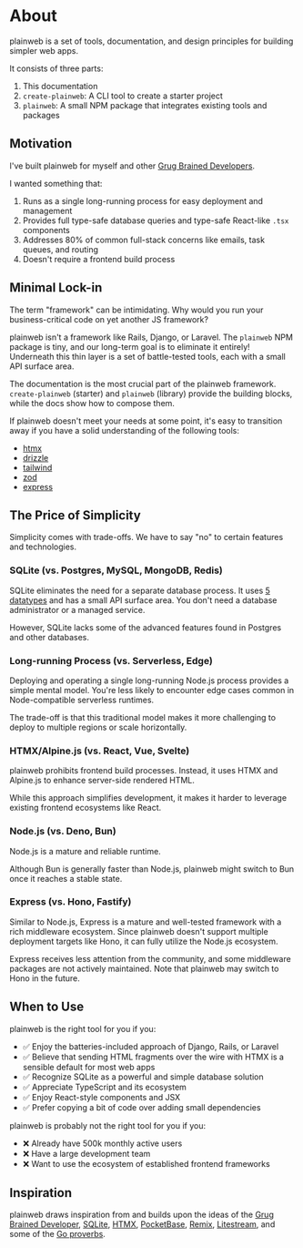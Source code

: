 # About

plainweb is a set of tools, documentation, and design principles for building simpler web apps.

It consists of three parts:

1. This documentation
2. `create-plainweb`: A CLI tool to create a starter project
3. `plainweb`: A small NPM package that integrates existing tools and packages

## Motivation

I've built plainweb for myself and other [Grug Brained Developers](https://grugbrain.dev/).

I wanted something that:

1. Runs as a single long-running process for easy deployment and management
2. Provides full type-safe database queries and type-safe React-like `.tsx` components
3. Addresses 80% of common full-stack concerns like emails, task queues, and routing
4. Doesn't require a frontend build process

## Minimal Lock-in

The term "framework" can be intimidating. Why would you run your business-critical code on yet another JS framework?

plainweb isn't a framework like Rails, Django, or Laravel. The `plainweb` NPM package is tiny, and our long-term goal is to eliminate it entirely! Underneath this thin layer is a set of battle-tested tools, each with a small API surface area.

The documentation is the most crucial part of the plainweb framework. `create-plainweb` (starter) and `plainweb` (library) provide the building blocks, while the docs show how to compose them.

If plainweb doesn't meet your needs at some point, it's easy to transition away if you have a solid understanding of the following tools:

- [htmx](https://htmx.org/)
- [drizzle](https://orm.drizzle.team/docs/get-started-sqlite)
- [tailwind](https://tailwindcss.com/docs/utility-first)
- [zod](https://zod.dev/)
- [express](https://expressjs.com/en/guide/routing.html)

## The Price of Simplicity

Simplicity comes with trade-offs. We have to say "no" to certain features and technologies.

### SQLite (vs. Postgres, MySQL, MongoDB, Redis)

SQLite eliminates the need for a separate database process. It uses [5 datatypes](https://www.sqlite.org/datatype3.html) and has a small API surface area. You don't need a database administrator or a managed service.

However, SQLite lacks some of the advanced features found in Postgres and other databases.

### Long-running Process (vs. Serverless, Edge)

Deploying and operating a single long-running Node.js process provides a simple mental model. You're less likely to encounter edge cases common in Node-compatible serverless runtimes.

The trade-off is that this traditional model makes it more challenging to deploy to multiple regions or scale horizontally.

### HTMX/Alpine.js (vs. React, Vue, Svelte)

plainweb prohibits frontend build processes. Instead, it uses HTMX and Alpine.js to enhance server-side rendered HTML.

While this approach simplifies development, it makes it harder to leverage existing frontend ecosystems like React.

### Node.js (vs. Deno, Bun)

Node.js is a mature and reliable runtime.

Although Bun is generally faster than Node.js, plainweb might switch to Bun once it reaches a stable state.

### Express (vs. Hono, Fastify)

Similar to Node.js, Express is a mature and well-tested framework with a rich middleware ecosystem. Since plainweb doesn't support multiple deployment targets like Hono, it can fully utilize the Node.js ecosystem.

Express receives less attention from the community, and some middleware packages are not actively maintained. Note that plainweb may switch to Hono in the future.

## When to Use

plainweb is the right tool for you if you:

- ✅ Enjoy the batteries-included approach of Django, Rails, or Laravel
- ✅ Believe that sending HTML fragments over the wire with HTMX is a sensible default for most web apps
- ✅ Recognize SQLite as a powerful and simple database solution
- ✅ Appreciate TypeScript and its ecosystem
- ✅ Enjoy React-style components and JSX
- ✅ Prefer copying a bit of code over adding small dependencies

plainweb is probably not the right tool for you if you:

- ❌ Already have 500k monthly active users
- ❌ Have a large development team
- ❌ Want to use the ecosystem of established frontend frameworks

## Inspiration

plainweb draws inspiration from and builds upon the ideas of the [Grug Brained Developer](https://grugbrain.dev/), [SQLite](https://sqlite.org/), [HTMX](https://htmx.org/), [PocketBase](https://pocketbase.io/), [Remix](https://remix.run/), [Litestream](https://litestream.io/), and some of the [Go proverbs](https://www.youtube.com/watch?v=PAAkCSZUG1c&t=568s).
